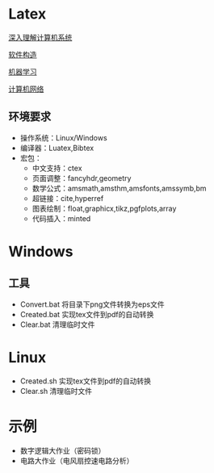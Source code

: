 # Latex

[深入理解计算机系统](src/CSAPP/README.md)

[软件构造](src/SoftwareConfiguration/README.md)

[机器学习](src/ML/README.md)

[计算机网络](src/Net/README.md)

## 环境要求
* 操作系统：Linux/Windows
* 编译器：Luatex,Bibtex
* 宏包：
    - 中文支持：ctex
    - 页面调整：fancyhdr,geometry
    - 数学公式：amsmath,amsthm,amsfonts,amssymb,bm
    - 超链接：cite,hyperref
    - 图表绘制：float,graphicx,tikz,pgfplots,array
    - 代码插入：minted

# Windows

## 工具
* Convert.bat   将目录下png文件转换为eps文件
* Created.bat   实现tex文件到pdf的自动转换
* Clear.bat     清理临时文件

# Linux
* Created.sh    实现tex文件到pdf的自动转换
* Clear.sh      清理临时文件

# 示例
* 数字逻辑大作业（密码锁）
* 电路大作业（电风扇控速电路分析）

